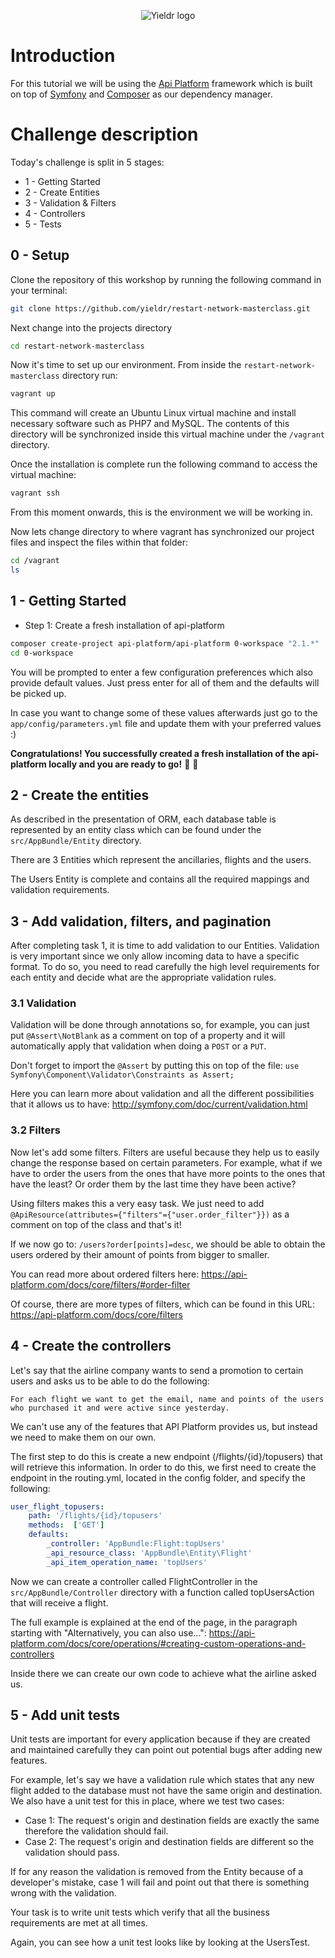 <p align="center"><img src="https://www.yieldr.com/assets/images/Yieldr_smallsizes_green.svg" alt="Yieldr logo"></p>

# Introduction

For this tutorial we will be using the [Api Platform](https://api-platform.com/) framework which is built on top of
[Symfony](https://symfony.com/) and [Composer](https://getcomposer.org/) as our dependency manager.

# Challenge description

Today's challenge is split in 5 stages:

- 1 - Getting Started
- 2 - Create Entities
- 3 - Validation & Filters
- 4 - Controllers
- 5 - Tests

## 0 - Setup

Clone the repository of this workshop by running the following command in your terminal:

```bash
git clone https://github.com/yieldr/restart-network-masterclass.git
```

Next change into the projects directory

```bash
cd restart-network-masterclass
```

Now it's time to set up our environment. From inside the `restart-network-masterclass` directory run:

```bash
vagrant up
```

This command will create an Ubuntu Linux virtual machine and install necessary software such as PHP7 and MySQL. The 
contents of this directory will be synchronized inside this virtual machine under the `/vagrant` directory.

Once the installation is complete run the following command to access the virtual machine:

```bash
vagrant ssh
```

From this moment onwards, this is the environment we will be working in.

Now lets change directory to where vagrant has synchronized our project files and inspect the files within that folder:

```bash
cd /vagrant
ls
```

## 1 - Getting Started

- Step 1: Create a fresh installation of api-platform

```bash
composer create-project api-platform/api-platform 0-workspace "2.1.*"
cd 0-workspace
```

You will be prompted to enter a few configuration preferences which also provide default values. Just press enter for all
of them and the defaults will be picked up.

In case you want to change some of these values afterwards just go to the `app/config/parameters.yml` file and update
them with your preferred values :)

**Congratulations! You successfully created a fresh installation of the api-platform locally and you are ready to go!** 🎉 🎊

## 2 - Create the entities

As described in the presentation of ORM, each database table is represented by an entity class which can be found under 
the `src/AppBundle/Entity` directory.

There are 3 Entities which represent the ancillaries, flights and the users. 

The Users Entity is complete and contains all the required mappings and validation requirements.

## 3 - Add validation, filters, and pagination

After completing task 1, it is time to add validation to our Entities. Validation is very important since we only allow
incoming data to have a specific format. To do so, you need to read carefully the high level requirements for each entity
and decide what are the appropriate validation rules.

### 3.1 Validation
 
Validation will be done through annotations so, for example, you can just put `@Assert\NotBlank` as a comment
on top of a property and it will automatically apply that validation when doing a `POST` or a `PUT`.

Don't forget to import the `@Assert` by putting this on top of the file: `use Symfony\Component\Validator\Constraints as Assert;`

Here you can learn more about validation and all the different possibilities that it allows us to have: http://symfony.com/doc/current/validation.html

### 3.2 Filters 

Now let's add some filters. Filters are useful because they help us to easily change the response based on certain parameters. 
For example, what if we have to order the users from the ones that have more points to the ones that have the least? Or order them by the last time they have been active?

Using filters makes this a very easy task. We just need to add `@ApiResource(attributes={"filters"={"user.order_filter"}})` as a comment on top of the class and that's it!

If we now go to: `/users?order[points]=desc`, we should be able to obtain the users ordered by their amount of points from bigger to smaller.

You can read more about ordered filters here: https://api-platform.com/docs/core/filters/#order-filter

Of course, there are more types of filters, which can be found in this URL: https://api-platform.com/docs/core/filters

## 4 - Create the controllers

Let's say that the airline company wants to send a promotion to certain users and asks us to be able to do the following:

`For each flight we want to get the email, name and points of the users who purchased it and were active since yesterday.`

We can't use any of the features that API Platform provides us, but instead we need to make them on our own.

The first step to do this is create a new endpoint (/flights/{id}/topusers) that will retrieve this information. 
In order to do this, we first need to create the endpoint in the routing.yml, located in the config folder, and specify the following:

``` yaml
user_flight_topusers:
    path: '/flights/{id}/topusers'
    methods:  ['GET']
    defaults:
        _controller: 'AppBundle:Flight:topUsers'
        _api_resource_class: 'AppBundle\Entity\Flight'
        _api_item_operation_name: 'topUsers'
``` 

Now we can create a controller called FlightController in the `src/AppBundle/Controller` directory with a function called topUsersAction
that will receive a flight.

The full example is explained at the end of the page, in the paragraph starting with "Alternatively, you can also use...": 
https://api-platform.com/docs/core/operations/#creating-custom-operations-and-controllers

Inside there we can create our own code to achieve what the airline asked us.

## 5 - Add unit tests

Unit tests are important for every application because if they are created and maintained carefully they can point out
potential bugs after adding new features.

For example, let's say we have a validation rule which states that any new flight added to the database must not have the
same origin and destination. We also have a unit test for this in place, where we test two cases:

- Case 1: The request's origin and destination fields are exactly the same therefore the validation should fail.
- Case 2: The request's origin and destination fields are different so the validation should pass.

If for any reason the validation is removed from the Entity because of a developer's mistake, case 1 will fail and 
point out that there is something wrong with the validation.

Your task is to write unit tests which verify that all the business requirements are met at all times.

Again, you can see how a unit test looks like by looking at the UsersTest.